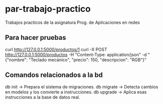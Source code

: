 # par-trabajo-practico
Trabajos practicos de la asignatura Prog. de Aplicaciones en redes 

## Para hacer pruebas 
curl http://127.0.0.1:5000/productos/1
curl -X POST http://127.0.0.1:5000/productos -H "Content-Type: application/json" -d "{\"nombre\": \"Teclado mecánico\", \"precio\": 150, \"descripcion\": \"RGB\"}"

## Comandos relacionados a la bd 
db init     → Prepara el sistema de migraciones.
db migrate  → Detecta cambios en modelos y los convierte a instrucciones.
db upgrade  → Aplica esas instrucciones a la base de datos real.

